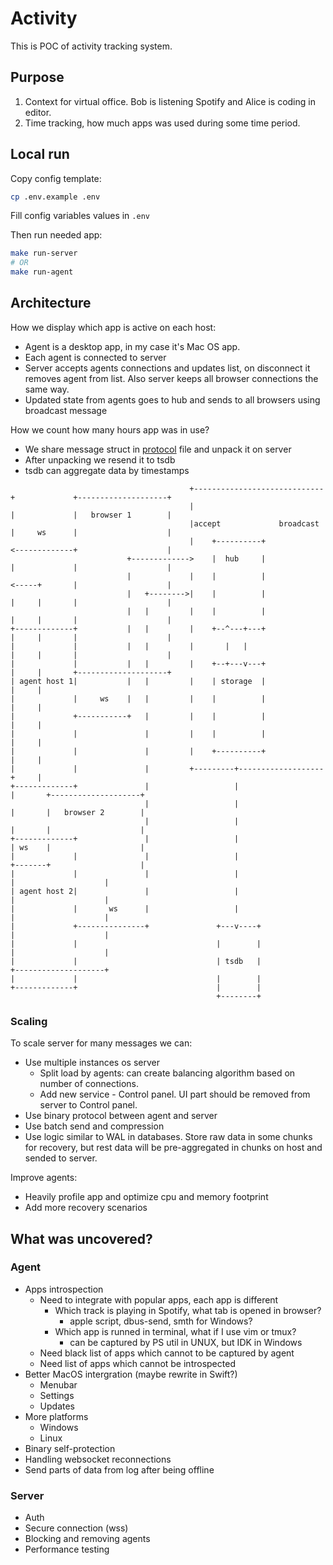 # Activity

This is POC of activity tracking system.

## Purpose

1. Context for virtual office. Bob is listening Spotify and Alice is coding in editor.
2. Time tracking, how much apps was used during some time period.


## Local run

Copy config template:

```sh
cp .env.example .env
```

Fill config variables values in `.env`

Then run needed app:

```sh
make run-server
# OR
make run-agent
```

## Architecture

How we display which app is active on each host:
- Agent is a desktop app, in my case it's Mac OS app.
- Each agent is connected to server
- Server accepts agents connections and updates list, on disconnect it removes agent from list. Also server keeps all browser connections the same way.
- Updated state from agents goes to hub and sends to all browsers using broadcast message

How we count how many hours app was in use?
- We share message struct in [protocol](./internal/model/protocol.go) file and unpack it on server
- After unpacking we resend it to tsdb
- tsdb can aggregate data by timestamps

```
                                        +-----------------------------+             +--------------------+
                                        |                             |             |   browser 1        |
                                        |accept             broadcast |     ws      |                    |
                                        |    +----------+             <-------------+                    |
                          +------------->    |  hub     |             |             |                    |
                          |             |    |          |             <-----+       |                    |
                          |   +-------->|    |          |             |     |       |                    |
                          |   |         |    |          |             |     |       |                    |
+-------------+           |   |         |    +--^---+---+             |     |       |                    |
|             |           |   |         |       |   |                 |     |       |                    |
|             |           |   |         |    +--+---v---+             |     |       +--------------------+
| agent host 1|           |   |         |    | storage  |             |     |                             
|             |     ws    |   |         |    |          |             |     |                             
|             +-----------+   |         |    |          |             |     |                             
|             |               |         |    |          |             |     |                             
|             |               |         |    +----------+             |     |                             
|             |               |         +---------+-------------------+     |                             
+-------------+               |                   |                         |       +--------------------+
                              |                   |                         |       |   browser 2        |
                              |                   |                         |       |                    |
+-------------+               |                   |                         | ws    |                    |
|             |               |                   |                         +-------+                    |
|             |               |                   |                                 |                    |
| agent host 2|               |                   |                                 |                    |
|             |       ws      |                   |                                 |                    |
|             +---------------+               +---v----+                            |                    |
|             |                               |        |                            |                    |
|             |                               | tsdb   |                            +--------------------+
|             |                               |        |                                                  
+-------------+                               |        |                                                  
                                              +--------+                                                  
```

### Scaling

To scale server for many messages we can:
- Use multiple instances os server
    - Split load by agents: can create balancing algorithm based on number of connections.
    - Add new service - Control panel. UI part should be removed from server to Control panel.
- Use binary protocol between agent and server
- Use batch send and compression
- Use logic similar to WAL in databases. Store raw data in some chunks for recovery, but rest data will be pre-aggregated in chunks on host and sended to server.

Improve agents:
- Heavily profile app and optimize cpu and memory footprint
- Add more recovery scenarios

## What was uncovered?

### Agent

- Apps introspection
    - Need to integrate with popular apps, each app is different
        - Which track is playing in Spotify, what tab is opened in browser?
            - apple script, dbus-send, smth for Windows?
        - Which app is runned in terminal, what if I use vim or tmux?
            - can be captured by PS util in UNUX, but IDK in Windows
    - Need black list of apps which cannot to be captured by agent
    - Need list of apps which cannot be introspected
- Better MacOS intergration (maybe rewrite in Swift?)
    - Menubar
    - Settings
    - Updates
- More platforms
    - Windows
    - Linux
- Binary self-protection
- Handling websocket reconnections
- Send parts of data from log after being offline

### Server

- Auth
- Secure connection (wss)
- Blocking and removing agents
- Performance testing
